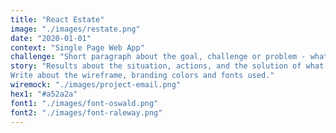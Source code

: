 ```yaml
---
title: "React Estate"
image: "./images/restate.png"
date: "2020-01-01"
context: "Single Page Web App"
challenge: "Short paragraph about the goal, challenge or problem - what technologies I used."
story: "Results about the situation, actions, and the solution of what I did
Write about the wireframe, branding colors and fonts used."
wiremock: "./images/project-email.png"
hex1: "#a52a2a"
font1: "./images/font-oswald.png"
font2: "./images/font-raleway.png"
---
```

